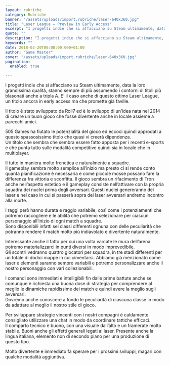```yaml
---
layout: rubriche
category: Rubriche
banner: "/assets/uploads/import.rubriche/laser-640x360.jpg"
title: "Laser League – Preview in Early Access"
excerpt: "I progetti indie che si affacciano su Steam ultimamente, data la loro grandissima qualità, stanno sempre di più assumendo i contorni di titoli più blasonati anche a tripla A. E’ il caso anche di questo ottimo Laser League, un titolo ancora in early access ma che promette già faville. Il titolo è stato sviluppato da [&hellip"
quote: ""
description: "I progetti indie che si affacciano su Steam ultimamente, data la loro grandissima qualità, stanno sempre di più assumendo i contorni di titoli più blasonati anche a tripla A. E’ il caso anche di questo ottimo Laser League, un titolo ancora in early access ma che promette già faville. Il titolo è stato sviluppato da [&hellip"
keywords: ""
date: 2018-02-20T00:00:00.000+01:00
author: "Game Master"
cover: "/assets/uploads/import.rubriche/laser-640x360.jpg"
pagination:
  enabled: true

---
```


  
I progetti indie che si affacciano su Steam ultimamente, data la loro grandissima qualità, stanno sempre di più assumendo i contorni di titoli più blasonati anche a tripla A. E’ il caso anche di questo ottimo Laser League, un titolo ancora in early access ma che promette già faville.

Il titolo è stato sviluppato da Roll7 ed è lo sviluppo di un’idea nata nel 2014 di creare un buon gioco che fosse divertente anche in locale assieme a parecchi amici.

505 Games ha fiutato le potenzialità del gioco ed eccoci quindi approdati a questo spassosissimo titolo che quasi vi creerà dipendenza.  
Un titolo che sembra che sembra essere fatto apposta per i recenti e-sports e che punta tutto sulle modalità competitive quindi sia in locale che in multiplayer.

Il tutto in maniera molto frenetica e naturalmente a squadre.  
Il gameplay sembra molto semplice all’inizio ma presto ci si rende conto quanta pianificazione è necessaria e come piccole mosse possano fare la differenza fra vittoria e sconfitta. Il gioco sembra un rifacimento di Tron anche nell’aspetto estetico e il gameplay consiste nell’attivare con la propria squadra dei nuclei prima degli avversari. Questi nuclei genereranno dei laser e nel caso in cui si passerà sopra dei laser avversari andremo incontro alla morte.

I raggi però hanno durata e raggio variabile, così come i potenziamenti che potremo raccogliere e le abilità che potremo selezionare per ciascun personaggio all’inizio di ogni match a squadre.  
Sono disponibili infatti sei classi differenti ognuna con delle peculiarità che potranno rendere il match molto più indiavolato e divertente naturalmente.

Interessante anche il fatto per cui una volta varcate le mura dell’arena potremo materializzarci in punti diversi in modo imprevedibile.  
Gli scontri vedranno quattro giocatori per squadra, in tre stadi differenti per un totale di dodici mappe in cui cimentarsi. Abbiamo già menzionato come laser e elementi saranno sempre variabili e potremo personalizzare anche il nostro personaggio con vari collezionabili.

I comandi sono immediati e intelligibili fin dalle prime battute anche se comunque è richiesta una buona dose di strategia per comprendere al meglio le dinamiche rapidissime dei match e quindi avere la meglio sugli avversari.  
Dovremo anche conoscere a fondo le peculiarità di ciascuna classe in modo da adattare al meglio il nostro stile di gioco.

Per sviluppare strategie vincenti con i nostri compagni è caldamente consigliato utilizzare una chat in modo da coordinare tattiche efficaci.  
Il comparto tecnico è buono, con una visuale dall’alto e un framerate molto stabile. Buoni anche gli effetti generali legati ai laser. Presente anche la lingua italiana, elemento non di secondo piano per una produzione di questo tipo.

Molto divertente e immediato fa sperare per i prossimi sviluppi, magari con qualche modalità aggiuntiva.